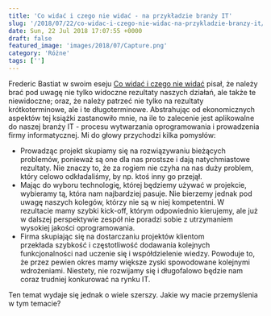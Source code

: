 ```yaml
---
title: 'Co widać i czego nie widać - na przykładzie branży IT'
slug: '/2018/07/22/co-widac-i-czego-nie-widac-na-przykladzie-branzy-it/'
date: Sun, 22 Jul 2018 17:07:55 +0000
draft: false
featured_image: 'images/2018/07/Capture.png'
category: 'Różne'
tags: ['']
---
```


Frederic Bastiat w swoim eseju [Co widać i czego nie widać](http://coin.wne.uw.edu.pl/lhardt/BastiatCoWidac.pdf) pisał, że należy brać pod uwagę nie tylko widoczne rezultaty naszych działań, ale także te niewidoczne; oraz, że należy patrzeć nie tylko na rezultaty krótkoterminowe, ale i te długoterminowe. Abstrahując od ekonomicznych aspektów tej książki zastanowiło mnie, na ile to zalecenie jest aplikowalne do naszej branży IT - procesu wytwarzania oprogramowania i prowadzenia firmy informatycznej. Mi do głowy przychodzi kilka pomysłów:

*   Prowadząc projekt skupiamy się na rozwiązywaniu bieżących problemów, ponieważ są one dla nas prostsze i dają natychmiastowe rezultaty. Nie znaczy to, że za rogiem nie czyha na nas duży problem, który celowo odkładaliśmy, by np. ktoś inny go przejął.
*   Mając do wyboru technologię, której będziemy używać w projekcie, wybieramy tą, która nam najbardziej pasuje. Nie bierzemy jednak pod uwagę naszych kolegów, którzy nie są w niej kompetentni. W rezultacie mamy szybki kick-off, którym odpowiednio kierujemy, ale już w dalszej perspektywie zespół nie poradzi sobie z utrzymaniem wysokiej jakości oprogramowania.
*   Firma skupiając się na dostarczaniu projektów klientom przekłada szybkość i częstotliwość dodawania kolejnych funkcjonalności nad uczenie się i współdzielenie wiedzy. Powoduje to, że przez pewien okres mamy większe zyski spowodowane kolejnymi wdrożeniami. Niestety, nie rozwijamy się i długofalowo będzie nam coraz trudniej konkurować na rynku IT.

Ten temat wydaje się jednak o wiele szerszy. Jakie wy macie przemyślenia w tym temacie?